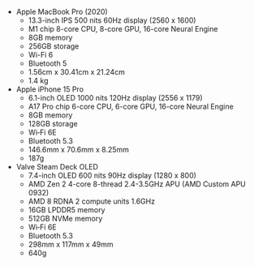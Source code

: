 -   Apple MacBook Pro (2020)
    -   13.3-inch IPS 500 nits 60Hz display (2560 x 1600)
    -   M1 chip 8-core CPU, 8-core GPU, 16-core Neural Engine
    -   8GB memory
    -   256GB storage
    -   Wi-Fi 6
    -   Bluetooth 5
    -   1.56cm x 30.41cm x 21.24cm
    -   1.4 kg
-   Apple iPhone 15 Pro
    -   6.1-inch OLED 1000 nits 120Hz display (2556 x 1179)
    -   A17 Pro chip 6-core CPU, 6-core GPU, 16-core Neural Engine
    -   8GB memory
    -   128GB storage
    -   Wi‑Fi 6E
    -   Bluetooth 5.3
    -   146.6mm x 70.6mm x 8.25mm
    -   187g
-   Valve Steam Deck OLED
    -   7.4-inch OLED 600 nits 90Hz display (1280 x 800)
    -   AMD Zen 2 4-core 8-thread 2.4-3.5GHz APU (AMD Custom APU 0932)
    -   AMD 8 RDNA 2 compute units 1.6GHz
    -   16GB LPDDR5 memory
    -   512GB NVMe memory
    -   Wi‑Fi 6E
    -   Bluetooth 5.3
    -   298mm x 117mm x 49mm
    -   640g
